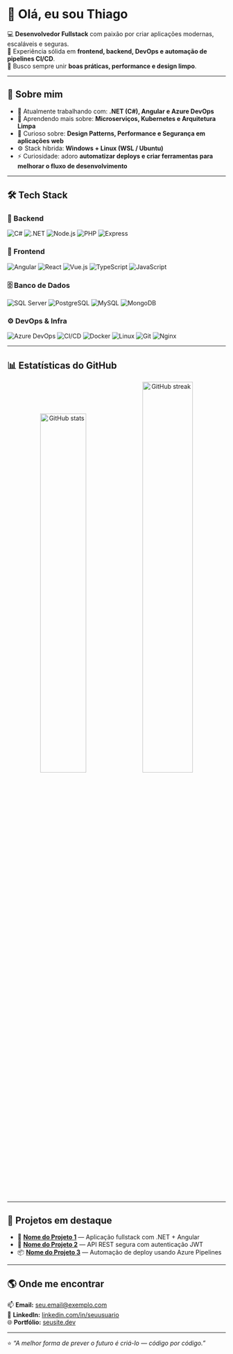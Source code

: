 # 👋 Olá, eu sou Thiago

💻 **Desenvolvedor Fullstack** com paixão por criar aplicações modernas, escaláveis e seguras.  
🚀 Experiência sólida em **frontend, backend, DevOps e automação de pipelines CI/CD**.  
🎯 Busco sempre unir **boas práticas, performance e design limpo**.

---

## 🧩 Sobre mim

- 🔭 Atualmente trabalhando com: **.NET (C#), Angular e Azure DevOps**
- 🌱 Aprendendo mais sobre: **Microserviços, Kubernetes e Arquitetura Limpa**
- 💬 Curioso sobre: **Design Patterns, Performance e Segurança em aplicações web**
- ⚙️ Stack híbrida: **Windows + Linux (WSL / Ubuntu)**
- ⚡ Curiosidade: adoro **automatizar deploys e criar ferramentas para melhorar o fluxo de desenvolvimento**

---

## 🛠️ Tech Stack

### 🧱 Backend  
![C#](https://img.shields.io/badge/-C%23-239120?style=flat-square&logo=c-sharp&logoColor=fff)
![.NET](https://img.shields.io/badge/-.NET-512BD4?style=flat-square&logo=dotnet&logoColor=fff)
![Node.js](https://img.shields.io/badge/-Node.js-339933?style=flat-square&logo=node.js)
![PHP](https://img.shields.io/badge/-PHP-777BB4?style=flat-square&logo=php)
![Express](https://img.shields.io/badge/-Express-000?style=flat-square&logo=express)

### 🎨 Frontend  
![Angular](https://img.shields.io/badge/-Angular-DD0031?style=flat-square&logo=angular&logoColor=fff)
![React](https://img.shields.io/badge/-React-61DAFB?style=flat-square&logo=react&logoColor=000)
![Vue.js](https://img.shields.io/badge/-Vue.js-4FC08D?style=flat-square&logo=vue.js&logoColor=fff)
![TypeScript](https://img.shields.io/badge/-TypeScript-3178C6?style=flat-square&logo=typescript)
![JavaScript](https://img.shields.io/badge/-JavaScript-F7DF1E?style=flat-square&logo=javascript&logoColor=000)

### 🗄️ Banco de Dados  
![SQL Server](https://img.shields.io/badge/-SQL%20Server-CC2927?style=flat-square&logo=microsoft-sql-server&logoColor=fff)
![PostgreSQL](https://img.shields.io/badge/-PostgreSQL-336791?style=flat-square&logo=postgresql)
![MySQL](https://img.shields.io/badge/-MySQL-4479A1?style=flat-square&logo=mysql)
![MongoDB](https://img.shields.io/badge/-MongoDB-47A248?style=flat-square&logo=mongodb)

### ⚙️ DevOps & Infra  
![Azure DevOps](https://img.shields.io/badge/-Azure%20DevOps-0078D7?style=flat-square&logo=azure-devops)
![CI/CD](https://img.shields.io/badge/-CI%2FCD-000000?style=flat-square&logo=githubactions)
![Docker](https://img.shields.io/badge/-Docker-2496ED?style=flat-square&logo=docker)
![Linux](https://img.shields.io/badge/-Linux-FCC624?style=flat-square&logo=linux&logoColor=000)
![Git](https://img.shields.io/badge/-Git-F05032?style=flat-square&logo=git)
![Nginx](https://img.shields.io/badge/-Nginx-009639?style=flat-square&logo=nginx&logoColor=fff)

---

## 📊 Estatísticas do GitHub

<p align="center">
  <img src="https://github-readme-stats.vercel.app/api?username=thpimentel&show_icons=true&theme=tokyonight" alt="GitHub stats" width="46%" />
  <img src="https://github-readme-streak-stats.herokuapp.com/?user=thpimentel&theme=tokyonight" alt="GitHub streak" width="48%" />
</p>

---

## 🚀 Projetos em destaque

- 🧩 **[Nome do Projeto 1](https://github.com/seu-usuario/projeto1)** — Aplicação fullstack com .NET + Angular  
- 🔐 **[Nome do Projeto 2](https://github.com/seu-usuario/projeto2)** — API REST segura com autenticação JWT  
- 📦 **[Nome do Projeto 3](https://github.com/seu-usuario/projeto3)** — Automação de deploy usando Azure Pipelines

---

## 🌎 Onde me encontrar

📫 **Email:** [seu.email@exemplo.com](mailto:seu.email@exemplo.com)  
💼 **LinkedIn:** [linkedin.com/in/seuusuario](https://linkedin.com/in/seuusuario)  
🌐 **Portfólio:** [seusite.dev](https://seusite.dev)

---

⭐ *“A melhor forma de prever o futuro é criá-lo — código por código.”*
